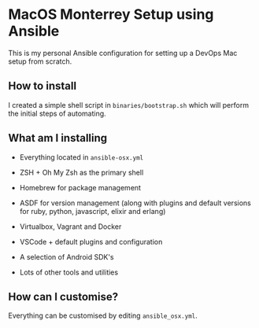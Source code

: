 # MacOS Monterrey Setup using Ansible

This is my personal Ansible configuration for setting up a DevOps Mac setup from scratch. 

## How to install

I created a simple shell script in `binaries/bootstrap.sh` which will perform the initial steps of automating. 

## What am I installing

- Everything located in ```ansible-osx.yml```

- ZSH + Oh My Zsh as the primary shell
- Homebrew for package management
- ASDF for version management (along with plugins and default versions for ruby, python, javascript, elixir and erlang)
- Virtualbox, Vagrant and Docker
- VSCode + default plugins and configuration
- A selection of Android SDK's
- Lots of other tools and utilities

## How can I customise? 

Everything can be customised by editing `ansible_osx.yml`.


